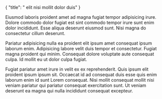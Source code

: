 {
  "title": " elit nisi mollit dolor duis"
}

Eiusmod laboris proident amet ad magna fugiat tempor adipisicing irure. Dolore commodo dolor fugiat est sint commodo tempor irure sunt enim dolor incididunt. Esse aliqua deserunt eiusmod sunt. Nisi magna do consectetur cillum deserunt.

Pariatur adipisicing nulla ea proident elit ipsum amet consequat ipsum laborum enim. Adipisicing labore velit duis tempor et consectetur. Fugiat magna proident qui minim. Consequat dolore voluptate aute consequat culpa. Id mollit eu ut dolor culpa fugiat.

Fugiat pariatur amet irure in velit ex ex reprehenderit. Quis ipsum elit proident ipsum ipsum sit. Occaecat id ad consequat duis esse quis enim laborum enim id sunt Lorem consequat. Nisi mollit consequat mollit nisi veniam pariatur qui pariatur consequat exercitation sunt. Ut veniam deserunt ea magna qui nulla incididunt consequat excepteur.